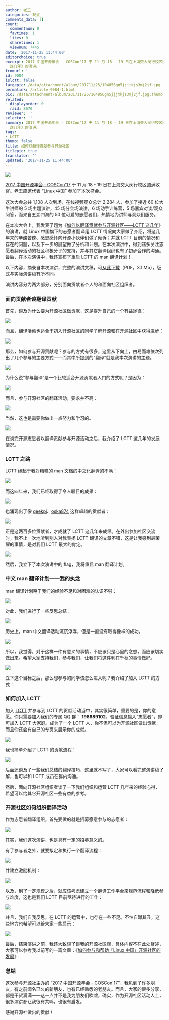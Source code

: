 ```yaml
---
author: 老王
categories: 观点
comments_data: []
count:
  commentnum: 0
  favtimes: 1
  likes: 0
  sharetimes: 1
  viewnum: 7445
date: '2017-11-25 11:44:00'
editorchoice: true
excerpt: 2017 中国开源年会 - COSCon'17 于 11 月 18 - 19 日在上海交大闵行校区圆满收官。在本次大会上，我发表了题为《如何以翻译贡献参与开源社区——LCTT
  这几年》的演讲。
fromurl: ''
id: 9084
islctt: false
largepic: /data/attachment/album/201711/25/104856gn5jjjtkjs3mj2jf.jpg
permalink: /article-9084-1.html
pic: /data/attachment/album/201711/25/104856gn5jjjtkjs3mj2jf.jpg.thumb.jpg
related:
- displayorder: 0
  raid: 8670
reviewer: ''
selector: ''
summary: 2017 中国开源年会 - COSCon'17 于 11 月 18 - 19 日在上海交大闵行校区圆满收官。在本次大会上，我发表了题为《如何以翻译贡献参与开源社区——LCTT
  这几年》的演讲。
tags:
- LCTT
thumb: false
title: 如何以翻译贡献参与开源社区
titlepic: true
translator: ''
updated: '2017-11-25 11:44:00'
---
```


![](/data/attachment/album/201711/25/104856gn5jjjtkjs3mj2jf.jpg)


[2017 中国开源年会 - COSCon'17](http://www.kaiyuanshe.cn/dynamic/217.html) 于 11 月 18 - 19 日在上海交大闵行校区圆满收官。老王应邀代表 “Linux 中国” 参加了本次盛会。


这次大会总共 1,108 人次到场，在线视频观众总计 2,284 人，参加了接近 60 位大牛讲师的 5 场主题演讲，45 场分会场演讲，6 场动手训练营，5 场嘉宾对谈/观众问答，而来自五湖四海的 50 位可爱的志愿者们，热情地为讲师与观众们服务。


在本次大会上，我发表了题为《[如何以翻译贡献参与开源社区——LCTT 这几年](https://img.linux.net.cn/static/pdf/%E5%A6%82%E4%BD%95%E4%BB%A5%E7%BF%BB%E8%AF%91%E8%B4%A1%E7%8C%AE%E5%8F%82%E4%B8%8E%E5%BC%80%E6%BA%90%E7%A4%BE%E5%8C%BA.pdf)》的演讲，就 Linux 中国旗下的志愿者翻译组 LCTT 情况向大家做了介绍，将这几年来的辛酸苦辣、感恩感怀向开源小伙伴们做了倾诉；并就 LCTT 目前的情况和存在的问题，以及下一步的展望做了分析和计划。在本次演讲中，得到诸多关注志愿者翻译活动的社区积极分子的支持，并与其它翻译组织也有了初步合作的沟通。最后，在本次演讲中，我还宣布了重启 LCTT 的 man 翻译计划！


以下内容，摘录自本次演讲，完整的演讲文稿，可[从此下载](https://img.linux.net.cn/static/pdf/%E5%A6%82%E4%BD%95%E4%BB%A5%E7%BF%BB%E8%AF%91%E8%B4%A1%E7%8C%AE%E5%8F%82%E4%B8%8E%E5%BC%80%E6%BA%90%E7%A4%BE%E5%8C%BA.pdf)（PDF，3.1 Mb），版式与实际演讲稿有所不同。


演讲内容分为两大部分，分别面向贡献者个人的和面向社区组织者。


### 面向贡献者谈翻译贡献


首先，谈及为什么要为开源社区做贡献，这是提升自己的一个有益途径：


![](/data/attachment/album/201711/25/105111hwn606fgkwz0b75y.jpg)


而且，翻译活动也适合于初入开源社区的同学了解开源和在开源社区中获得进步：


![](/data/attachment/album/201711/25/105112x88kiyi2799899ky.jpg)


那么，如何参与开源贡献呢？参与的方式有很多，这里从下向上，由易而难依次列出了几个参与的主要方式——而其中所提到的“翻译”就是我本次演讲的主题。


![](/data/attachment/album/201711/25/105308s0eyzvu8qjnsuuuq.jpg)


为什么说“参与翻译”是一个比较适合开源贡献者入门的方式呢？是因为：


![](/data/attachment/album/201711/25/105534uwf3ksvoybyvv2tv.jpg)


而且，参与开源社区的翻译活动，要求并不高：


![](/data/attachment/album/201711/25/105641vd4d3al14y4l81d2.jpg)


当然，这也是需要你做出一点努力和学习的。


![](/data/attachment/album/201711/25/105642v4xtx04bxrtzmcdm.jpg)


在谈完开源志愿者以翻译贡献参与开源活动之后，我介绍了 LCTT 这几年的发展情况。


### LCTT 之路


LCTT 缘起于我对糟糕的 man 文档的中文化翻译的不满：


![](/data/attachment/album/201711/25/105921onfiengtwnleklf3.jpg)


而这四年来，我们已经取得了令人瞩目的成果：


![](/data/attachment/album/201711/25/110009gzv7md313p8zm3m3.jpg)


也涌现出了像 [geekpi](https://linux.cn/lctt/geekpi)、[oska874](https://linux.cn/lctt/oska874) 这样卓越的贡献者：


![](/data/attachment/album/201711/25/110101e3syr3sa77rs7r5s.jpg)


正是这两百多位贡献者，才成就了 LCTT 这几年来成绩。在外出参加社区交流时，我不止一次地听到别人对我表扬 LCTT 翻译的文章不错，这是让我感到最荣耀的事情，是对我们 LCTT 最大的肯定。


![](/data/attachment/album/201711/25/110253wyp43spg3vw2mz4v.jpg)


然后，我立下了本次演讲中的 flag，我将重启 man 翻译计划。


### 中文 man 翻译计划——我的执念


man 翻译计划殇于我们的经验不足和对困难的认识不够：


![](/data/attachment/album/201711/25/110454wlilw4lhw7788sbr.jpg)


对此，我们进行了一些反思总结：


![](/data/attachment/album/201711/25/110536fv7vjnra5axuj5vr.jpg)


历史上，man 中文翻译活动沉沉浮浮，但是一直没有取得像样的成功。


![](/data/attachment/album/201711/25/110635an6u01xgclzx0ggp.jpg)


所以，我觉得，对于这样一件有意义的事情，不应该只是心里的念想，而应该切实做出来。希望大家支持我们，参与我们，让我们将这件利在千秋的事情做好。


![](/data/attachment/album/201711/25/110722n88s8ed8rm74mz2p.jpg)


立下这个目标之后，那么想参与的同学该怎么进入呢？我介绍了加入 LCTT 的方式：


### 如何加入 LCTT


加入 [LCTT](https://linux.cn/lctt/) 并参与到 LCTT 的贡献活动当中，其实很简单，重要的是，你的意愿。你只需要加入我们的专属 QQ 群： **198889102**，验证信息输入“志愿者”，即可加入 LCTT 大家庭。成为了一个 LCTT 人，你不但可以为开源社区做出贡献，而且你还会有自己的专页来展示你的成就。


![](/data/attachment/album/201711/25/111017e535msf9sttpql02.jpg)


我也简单介绍了 LCTT 的贡献流程：


![](/data/attachment/album/201711/25/112703y71vvzo10k16ikn1.gif)


后面还谈及了一些我们总结的翻译技巧，这里就不写了，大家可以看完整演讲稿了解，也可以和 LCTT 成员在群内沟通。


然后，面向开源社区组织者谈了一下我们组织和运营 LCTT 几年来的经验心得，希望可以给其它开源社区一些有益的参考。


### 开源社区如何组织翻译活动


作为志愿者翻译组织，首先要做的就是招募愿意参与的志愿者：


![](/data/attachment/album/201711/25/113241gxt3i8xef66fd6st.jpg)


其实，我们这次演讲，也是具有一定的招募意义的。


有了参与者之外，就要拟定和执行一个翻译流程：


![](/data/attachment/album/201711/25/113357ech2c22hypahmpoa.jpg)


并建立激励机制：


![](/data/attachment/album/201711/25/113445b7ssh0z5le112bn8.jpg)


以及，到了一定规模之后，就应该考虑建立一个翻译工作平台来规范流程和降低参与难度，这也是我们 LCTT 目前亟待进行的工作：


![](/data/attachment/album/201711/25/113614r1rdncndltg1pcgl.jpg)


并且，我们自我反思，在 LCTT 的运营中，也存在一些不足。不怕自曝其丑，这些地方也希望可以给大家一些启示：


![](/data/attachment/album/201711/25/113725qq1ni91mr429t4ik.jpg)


最后，结束演讲之前，我还大致谈了谈我的开源社区观，具体内容不在此处赘述，大家可以参考我以前写的一篇文章：《[如何参与和帮助「Linux 中国」开源社区的发展](/article-8670-1.html)》


### 总结


这次参与[开源社](http://www.kaiyuanshe.cn/)主办的 “[2017 中国开源年会 - COSCon'17](http://www.kaiyuanshe.cn/dynamic/217.html)”，我见到了许多朋友，有之前闻名已久的新朋友，也有已经熟悉的老朋友。而且，大家的很多分享，都是干货满满——这一点并不是我为朋友们吹嘘，确实，作为开源社区活动人士，很多演讲都让我很有共鸣，也很有启发。


感谢开源社做出的贡献！